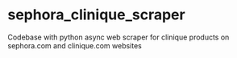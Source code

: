 # sephora_clinique_scraper
Codebase with python async web scraper for clinique products on sephora.com and clinique.com websites 
